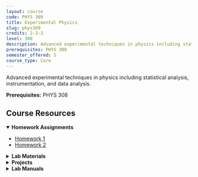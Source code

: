 ```yaml
---
layout: course
code: PHYS 309
title: Experimental Physics
slug: phys309
credits: 2-3-3
level: 300
description: Advanced experimental techniques in physics including statistical analysis, instrumentation, and data analysis.
prerequisites: PHYS 308
semester_offered: S
course_type: Core
---
```


Advanced experimental techniques in physics including statistical analysis, instrumentation, and data analysis.

**Prerequisites:** PHYS 308

## <i class="fas fa-book"></i> Course Resources

<details open>
<summary><strong><i class="fas fa-clipboard-list"></i> Homework Assignments</strong></summary>
<ul>
<li><a href="/assets/resources/core/phys309/HW1.pdf">Homework 1</a></li>
<li><a href="/assets/resources/core/phys309/HW2.pdf">Homework 2</a></li>
</ul>
</details>

<details>
<summary><strong><i class="fas fa-flask"></i> Lab Materials</strong></summary>
<ul>
<li><a href="/assets/resources/core/phys309/ComptonEdge.pdf">Compton Edge Lab</a></li>
<li><a href="/assets/resources/core/phys309/CountingStat.pdf">Counting Statistics</a></li>
<li><a href="/assets/resources/core/phys309/EnergyResolution.pdf">Energy Resolution</a></li>
<li><a href="/assets/resources/core/phys309/GammaAbsorbtion.pdf">Gamma Absorption</a></li>
<li><a href="/assets/resources/core/phys309/InvSLaw.pdf">Inverse Square Law</a></li>
<li><a href="/assets/resources/core/phys309/LabView.zip">LabView Files</a></li>
<li><a href="/assets/resources/core/phys309/Poisson.pdf">Poisson Statistics</a></li>
</ul>
</details>

<details>
<summary><strong><i class="fas fa-chart-bar"></i> Projects</strong></summary>
<ul>
<li><a href="/assets/resources/core/phys309/PHYS309_XRDProject.pdf">XRD Project</a></li>
<li><a href="/assets/resources/core/phys309/Phys309 Presentation.pptx">Course Presentation</a></li>
<li><a href="/assets/resources/core/phys309/ProjectPresentation.pdf">Project Presentation</a></li>
</ul>
</details>

<details>
<summary><strong><i class="fas fa-book-open"></i> Lab Manuals</strong></summary>
<ul>
<li><a href="/assets/resources/core/phys309/Physics 309 LAB-write-up-master.pdf">Lab Write-up Master</a></li>
<li><a href="/assets/resources/core/phys309/Physics 309 Lab experiments Schedule.pdf">Lab Experiments Schedule</a></li>
<li><a href="/assets/resources/core/phys309/Physics 309 Lab report grading points breakdown-T202.pdf">Lab Report Grading Breakdown</a></li>
</ul>
</details>